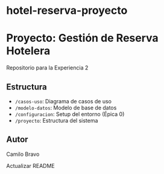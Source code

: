 # hotel-reserva-proyecto
# Proyecto: Gestión de Reserva Hotelera

Repositorio para la Experiencia 2 

## Estructura

- `/casos-uso`: Diagrama de casos de uso
- `/modelo-datos`: Modelo de base de datos
- `/configuracion`: Setup del entorno (Épica 0)
- `/proyecto`: Estructura del sistema

## Autor

Camilo Bravo

Actualizar README
